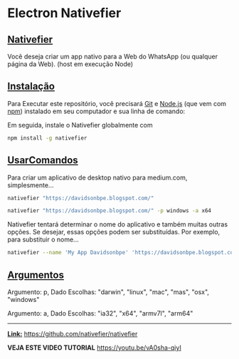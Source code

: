 

# Electron Nativefier


[Nativefier](#Nativefier)
----------
Você deseja criar um app nativo para a Web do WhatsApp (ou qualquer página da Web). (host em execução Node)

[Instalação](#Instalação)
----------

Para Executar este repositório, você precisará [Git](https://git-scm.com) e [Node.js](https://nodejs.org/en/download/) (que vem com [npm](http://npmjs.com)) instalado em seu computador e sua linha de comando:

Em seguida, instale o Nativefier globalmente com

```bash
npm install -g nativefier

```
[UsarComandos](#UsarComandos)
----------

Para criar um aplicativo de desktop nativo para medium.com, simplesmente...

```bash
nativefier "https://davidsonbpe.blogspot.com/"

```

```bash
nativefier "https://davidsonbpe.blogspot.com/" -p windows -a x64

```

Nativefier tentará determinar o nome do aplicativo e também muitas outras opções. Se desejar, essas opções podem ser substituídas. Por exemplo, para substituir o nome...

```bash
nativefier --name 'My App Davidsonbpe' 'https://davidsonbpe.blogspot.com/' -p windows -a x64

```

[Argumentos](#Argumentos)
----------

Argumento: p, Dado Escolhas: "darwin", "linux", "mac", "mas", "osx", "windows"

Argumento: a, Dado Escolhas: "ia32", "x64", "armv7l", "arm64"

----------

**[Link:](#link)** https://github.com/nativefier/nativefier

**VEJA ESTE VIDEO TUTORIAL** https://youtu.be/vA0sha-qiyI

